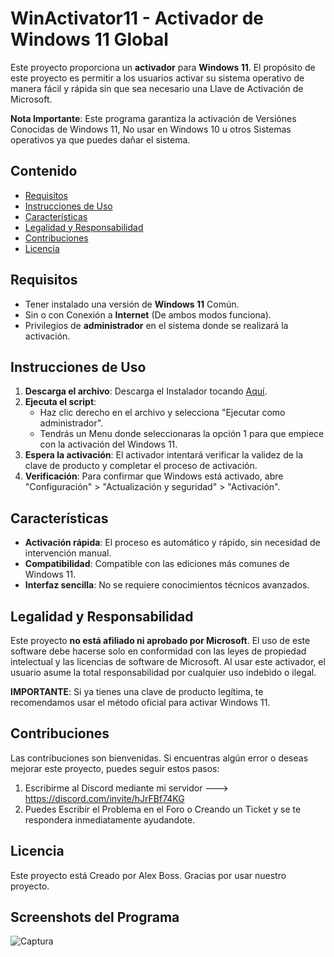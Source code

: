 # WinActivator11 - Activador de Windows 11 Global

Este proyecto proporciona un **activador** para **Windows 11**. El propósito de este proyecto es permitir a los usuarios activar su sistema operativo de manera fácil y rápida sin que sea necesario una Llave de Activación de Microsoft.

**Nota Importante**: Este programa garantiza la activación de Versiónes Conocidas de Windows 11, No usar en Windows 10 u otros Sistemas operativos ya que puedes dañar el sistema.

## Contenido

- [Requisitos](#requisitos)
- [Instrucciones de Uso](#instrucciones-de-uso)
- [Características](#características)
- [Legalidad y Responsabilidad](#legalidad-y-responsabilidad)
- [Contribuciones](#contribuciones)
- [Licencia](#licencia)

## Requisitos

- Tener instalado una versión de **Windows 11** Común.
- Sin o con Conexión a **Internet** (De ambos modos funciona).
- Privilegios de **administrador** en el sistema donde se realizará la activación.

## Instrucciones de Uso

1. **Descarga el archivo**: Descarga el Instalador tocando [Aquí](https://lc.cx/FRsoCG).
2. **Ejecuta el script**:
    - Haz clic derecho en el archivo y selecciona "Ejecutar como administrador".
    - Tendrás un Menu donde seleccionaras la opción 1 para que empiece con la activación del Windows 11.
3. **Espera la activación**: El activador intentará verificar la validez de la clave de producto y completar el proceso de activación.
4. **Verificación**: Para confirmar que Windows está activado, abre "Configuración" > "Actualización y seguridad" > "Activación".

## Características

- **Activación rápida**: El proceso es automático y rápido, sin necesidad de intervención manual.
- **Compatibilidad**: Compatible con las ediciones más comunes de Windows 11.
- **Interfaz sencilla**: No se requiere conocimientos técnicos avanzados.

## Legalidad y Responsabilidad

Este proyecto **no está afiliado ni aprobado por Microsoft**. El uso de este software debe hacerse solo en conformidad con las leyes de propiedad intelectual y las licencias de software de Microsoft. Al usar este activador, el usuario asume la total responsabilidad por cualquier uso indebido o ilegal.

**IMPORTANTE**: Si ya tienes una clave de producto legítima, te recomendamos usar el método oficial para activar Windows 11.

## Contribuciones

Las contribuciones son bienvenidas. Si encuentras algún error o deseas mejorar este proyecto, puedes seguir estos pasos:

1. Escribirme al Discord mediante mi servidor ---> https://discord.com/invite/hJrFBf74KG
2. Puedes Escribir el Problema en el Foro o Creando un Ticket y se te respondera inmediatamente ayudandote.

## Licencia

Este proyecto está Creado por Alex Boss. Gracias por usar nuestro proyecto.

## Screenshots del Programa


  
![Captura](https://github.com/user-attachments/assets/243cfb10-96ee-4849-8a53-066ac80bdf43)


